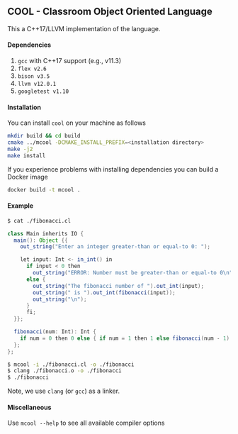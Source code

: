 ## COOL -  Classroom Object Oriented Language

This a C++17/LLVM implementation of the language.

#### Dependencies

1) `gcc` with C++17 support (e.g., v11.3)
2) `flex v2.6`
3) `bison v3.5`
4) `llvm v12.0.1`
5) `googletest v1.10`

#### Installation
You can install `cool` on your machine as follows
```bash
mkdir build && cd build
cmake ../mcool -DCMAKE_INSTALL_PREFIX=<installation directory>
make -j2
make install
```

If you experience problems with installing dependencies you
can build a Docker image
```bash
docker build -t mcool .
```

#### Example

```bash
$ cat ./fibonacci.cl
```

```java
class Main inherits IO {
  main(): Object {{
    out_string("Enter an integer greater-than or equal-to 0: ");

    let input: Int <- in_int() in
      if input < 0 then
        out_string("ERROR: Number must be greater-than or equal-to 0\n")
      else {
        out_string("The fibonacci number of ").out_int(input);
        out_string(" is ").out_int(fibonacci(input));
        out_string("\n");
      }
      fi;
  }};

  fibonacci(num: Int): Int {
    if num = 0 then 0 else { if num = 1 then 1 else fibonacci(num - 1) + fibonacci(num - 2) fi; } fi
  };
};
```

```bash
$ mcool -i ./fibonacci.cl -o ./fibonacci
$ clang ./fibonacci.o -o ./fibonacci
$ ./fibonacci
```

Note, we use `clang` (or `gcc`) as a linker.

#### Miscellaneous

Use `mcool --help` to see all available compiler options